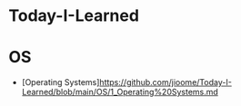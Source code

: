 # Today-I-Learned


# OS

- [Operating Systems]https://github.com/jioome/Today-I-Learned/blob/main/OS/1_Operating%20Systems.md
